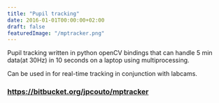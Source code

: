 ```yaml
---
title: "Pupil tracking"
date: 2016-01-01T00:00:00+02:00
draft: false
featuredImage: "/mptracker.png"
---
```



Pupil tracking written in python openCV bindings that can handle 5 min data(at 30Hz) in 10 seconds on a laptop using multiprocessing.

Can be used in for real-time tracking in conjunction with labcams.

### https://bitbucket.org/jpcouto/mptracker


